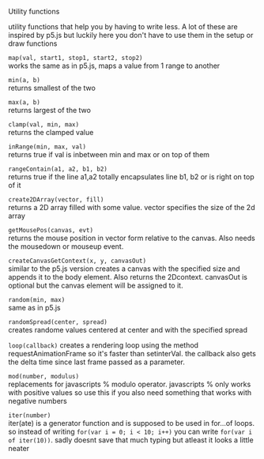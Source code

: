Utility functions

utility functions that help you by having to write less.
A lot of these are inspired by p5.js but luckily here you don't have to use them in the setup or draw functions

`map(val, start1, stop1, start2, stop2)`  
works the same as in p5.js, maps a value from 1 range to another

`min(a, b)`  
returns smallest of the two

`max(a, b)`  
returns largest of the two

`clamp(val, min, max)`  
returns the clamped value

`inRange(min, max, val)`  
returns true if val is inbetween min and max or on top of them

`rangeContain(a1, a2, b1, b2)`  
returns true if the line a1,a2 totally encapsulates line b1, b2 or is right on top of it

`create2DArray(vector, fill)`  
returns a 2D array filled with some value. vector specifies the size of the 2d array

`getMousePos(canvas, evt)`  
returns the mouse position in vector form relative to the canvas. Also needs the mousedown or mouseup event.

`createCanvasGetContext(x, y, canvasOut)`  
similar to the p5.js version
creates a canvas with the specified size and appends it to the body element.
Also returns the 2Dcontext. canvasOut is optional but the canvas element will be assigned to it.

`random(min, max)`  
same as in p5.js

`randomSpread(center, spread)`  
creates randome values centered at center and with the specified spread

`loop(callback)`
creates a rendering loop using the method requestAnimationFrame so it's faster than setinterVal.
the callback also gets the delta time since last frame passed as a parameter.

`mod(number, modulus)`  
replacements for javascripts % modulo operator.
javascripts % only works with positive values so use this if you also need something that works with negative numbers

`iter(number)`  
iter(ate) is a generator function and is supposed to be used in for...of loops.
so instead of writing `for(var i = 0; i < 10; i++)` you can write `for(var i of iter(10))`.
sadly doesnt save that much typing but atleast it looks a little neater
